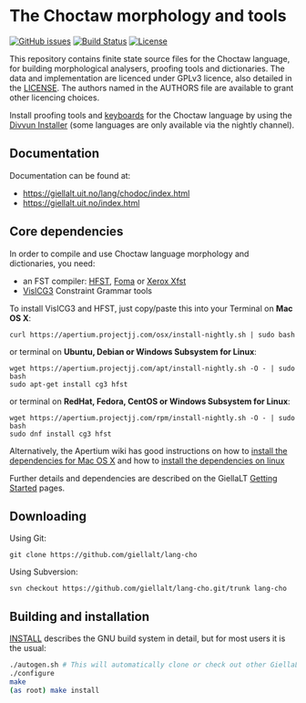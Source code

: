 The Choctaw morphology and tools
==========================================

[![GitHub issues](https://img.shields.io/github/issues-raw/giellalt/lang-cho)](https://github.com/giellalt/lang-cho/issues)
[![Build Status](https://github.com/giellalt/lang-cho/workflows/Speller%20CI+CD/badge.svg)](https://github.com/giellalt/lang-cho/actions)
[![License](https://img.shields.io/github/license/giellalt/lang-cho)](https://github.com/giellalt/lang-cho/blob/main/LICENSE)

This repository contains finite state source files for the Choctaw language,
for building morphological analysers, proofing tools
and dictionaries. The data and implementation are licenced under GPLv3
licence, also detailed in the
[LICENSE](https://github.com/giellalt/lang-cho/blob/main/LICENSE). The
authors named in the AUTHORS file are available to grant other licencing
choices.

Install proofing tools and [keyboards](https://github.com/giellalt/keyboard-cho)
for the Choctaw language by using the [Divvun Installer](http://divvun.no)
(some languages are only available via the nightly channel).

Documentation
-------------

Documentation can be found at:

-   <https://giellalt.uit.no/lang/chodoc/index.html>
-   <https://giellalt.uit.no/index.html>

Core dependencies
-----------------

In order to compile and use Choctaw language morphology and
dictionaries, you need:

- an FST compiler: [HFST](https://github.com/hfst/hfst), [Foma](https://github.com/mhulden/foma) or [Xerox Xfst](https://web.stanford.edu/~laurik/fsmbook/home.html)
- [VislCG3](https://visl.sdu.dk/svn/visl/tools/vislcg3/trunk) Constraint Grammar tools

To install VislCG3 and HFST, just copy/paste this into your Terminal on **Mac OS X**:

```
curl https://apertium.projectjj.com/osx/install-nightly.sh | sudo bash
```

or terminal on **Ubuntu, Debian or Windows Subsystem for Linux**:

```
wget https://apertium.projectjj.com/apt/install-nightly.sh -O - | sudo bash
sudo apt-get install cg3 hfst
```

or terminal on **RedHat, Fedora, CentOS or Windows Subsystem for Linux**:

```
wget https://apertium.projectjj.com/rpm/install-nightly.sh -O - | sudo bash
sudo dnf install cg3 hfst
```

Alternatively, the Apertium wiki has good instructions on how to [install the dependencies for Mac
OS X](https://wiki.apertium.org/wiki/Apertium_on_Mac_OS_X) and how to [install
the dependencies on
linux](https://wiki.apertium.org/wiki/Installation_of_grammar_libraries)

Further details and dependencies are described on the GiellaLT [Getting Started](https://giellalt.uit.no/infra/GettingStarted.html) pages.

Downloading
-----------

Using Git:
```
git clone https://github.com/giellalt/lang-cho
```

Using Subversion:
```
svn checkout https://github.com/giellalt/lang-cho.git/trunk lang-cho
```

Building and installation
-------------------------

[INSTALL](https://github.com/giellalt/lang-cho/blob/main/INSTALL)
describes the GNU build system in detail, but for most users it is the usual:

```sh
./autogen.sh # This will automatically clone or check out other GiellaLT dependencies
./configure
make
(as root) make install
```
